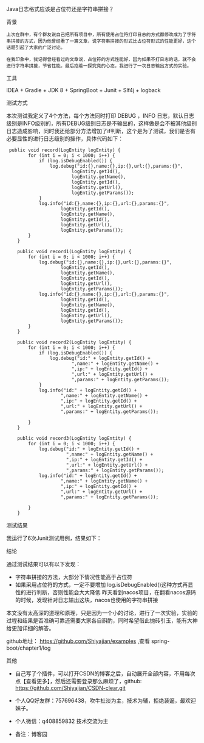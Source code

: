 Java日志格式应该是占位符还是字符串拼接？

背景

	上次在群中，有个群友说自己把所有项目中，所有使用占位符打印日志的方式都修改成为了字符串拼接的方式，因为他曾经看了一篇文章，说字符串拼接的形式比占位符形式的性能更好，这个话题引起了大家的广泛讨论。

	在我印象中，我记得曾经看过的文章说，占位符的方式性能好，因为如果不打日志的话，就不会进行字符串拼接，节省性能。最后抱着一探究竟的心态，我进行了一次日志输出方式的实验。

工具

IDEA + Gradle + JDK 8 + SpringBoot + Junit + Slf4j + logback

测试方式

本次测试我定义了4个方法，每个方法同时打印 DEBUG ，INFO 日志，默认日志级别是INFO级别的，所有DEBUG级别日志是不输出的，这样做是会不被其他级别日志造成影响，同时我还给部分方法增加了if判断，这个是为了测试，我们是否有必要显性的进行日志级别的操作，具体代码如下：

     public void record(LogEntity logEntity) {
            for (int i = 0; i < 1000; i++) {
                if (log.isDebugEnabled()) {
                    log.debug("id:{},name:{},ip:{},url:{},params:{}",
                            logEntity.getId(),
                            logEntity.getName(),
                            logEntity.getId(),
                            logEntity.getUrl(),
                            logEntity.getParams());
                }
                log.info("id:{},name:{},ip:{},url:{},params:{}",
                        logEntity.getId(),
                        logEntity.getName(),
                        logEntity.getId(),
                        logEntity.getUrl(),
                        logEntity.getParams());
            }
        }
    
        public void record1(LogEntity logEntity) {
            for (int i = 0; i < 1000; i++) {
                log.debug("id:{},name:{},ip:{},url:{},params:{}",
                        logEntity.getId(),
                        logEntity.getName(),
                        logEntity.getId(),
                        logEntity.getUrl(),
                        logEntity.getParams());
                log.info("id:{},name:{},ip:{},url:{},params:{}",
                        logEntity.getId(),
                        logEntity.getName(),
                        logEntity.getId(),
                        logEntity.getUrl(),
                        logEntity.getParams());
            }
        }
    
        public void record2(LogEntity logEntity) {
            for (int i = 0; i < 1000; i++) {
                if (log.isDebugEnabled()) {
                    log.debug("id:" + logEntity.getId() +
                            ",name:" + logEntity.getName() +
                            ",ip:" + logEntity.getId() +
                            ",url:" + logEntity.getUrl() +
                            ",params:" + logEntity.getParams());
                }
                log.info("id:" + logEntity.getId() +
                        ",name:" + logEntity.getName() +
                        ",ip:" + logEntity.getId() +
                        ",url:" + logEntity.getUrl() +
                        ",params:" + logEntity.getParams());
    
            }
        }
    
        public void record3(LogEntity logEntity) {
            for (int i = 0; i < 1000; i++) {
                log.debug("id:" + logEntity.getId() +
                          ",name:" + logEntity.getName() +
                          ",ip:" + logEntity.getId() +
                          ",url:" + logEntity.getUrl() +
                          ",params:" + logEntity.getParams());
                log.info("id:" + logEntity.getId() +
                        ",name:" + logEntity.getName() +
                        ",ip:" + logEntity.getId() +
                        ",url:" + logEntity.getUrl() +
                        ",params:" + logEntity.getParams());
    
            }
        }

测试结果

我运行了6次Junit测试用例，结果如下：



结论

通过测试结果可以有以下发现：

- 字符串拼接的方法，大部分下情况性能高于占位符
- 如果采用占位符的方式，一定不要增加 log.isDebugEnabled()这种方式再显性的进行判断，否则性能会大大降低
  昨天看到nacos项目，在翻看nacos源码的时候，发现针对日志输出这块，nacos也使用的字符串拼接

本文没有太高深的道理和原理，只是因为一个小的讨论，进行了一次实验，实验的过程和结果是否准确可靠还需要大家各自斟酌，同时希望借此抛砖引玉，能有大神给更加详细的解答。

github地址：  https://github.com/Shiyajian/examples ,查看 spring-boot/chapter1/log

其他

- 自己写了个插件，可以打开CSDN的博客之后，自动展开全部内容，不用每次点【查看更多】，然后还需要登录那么麻烦了，github: https://github.com/Shiyajian/CSDN-clear.git

- 个人QQ好友群：757696438，吹牛扯淡为主，技术为辅，拒绝装逼，最欢迎妹子。
- 个人微信：q408859832 技术交流为主
- 备注：博客园



